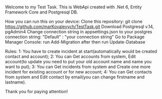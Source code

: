 Welcome to my Test Task. 
This is WebApi created with .Net 6, Entity Framework Core and Postgresql DB.

How you can run this on your device:
   Clone this repository:  git clone https://github.com/marKovalevych/TestTask.git
   Download Postgresql v.14, pgAdmin4
   Change connection string in appsettings.json to your postgres connection string:
       "Default" :  "your connection string"
   Go to Package Manager Console:  run Add-Migration after then run Update-Database
   
Rules:
   1: You have to create incident at start(automatically would be created contact and account);
   2: You can Get accounts from system, Edit account(to update you need to put your old account name and name you want to put);
   3: You can Get incidents from system and Create one more incident for existing account or for new account;
   4: You can Get contacts from system and Edit contact by email(you can change firstname and lastname).
   
   
Thank you for paying attention!
